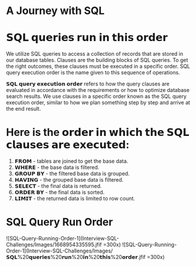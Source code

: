 
# A Journey with SQL

# 𝗦𝗤𝗟 𝗾𝘂𝗲𝗿𝗶𝗲𝘀 𝗿𝘂𝗻 𝗶𝗻 𝘁𝗵𝗶𝘀 𝗼𝗿𝗱𝗲𝗿

We utilize SQL queries to access a collection of records that are stored in our database tables. Clauses are the building blocks of SQL queries. To get the right outcomes, these clauses must be executed in a specific order. SQL query execution order is the name given to this sequence of operations.

𝗦𝗤𝗟 𝗾𝘂𝗲𝗿𝘆 𝗲𝘅𝗲𝗰𝘂𝘁𝗶𝗼𝗻 𝗼𝗿𝗱𝗲𝗿 refers to how the query clauses are evaluated in accordance with the requirements or how to optimize database search results. We use clauses in a specific order known as the SQL query execution order, similar to how we plan something step by step and arrive at the end result.

# Here is the 𝗼𝗿𝗱𝗲𝗿 𝗶𝗻 𝘄𝗵𝗶𝗰𝗵 𝘁𝗵𝗲 𝗦𝗤𝗟 𝗰𝗹𝗮𝘂𝘀𝗲𝘀 𝗮𝗿𝗲 𝗲𝘅𝗲𝗰𝘂𝘁𝗲𝗱:

1. 𝗙𝗥𝗢𝗠 - tables are joined to get the base data.
2. 𝗪𝗛𝗘𝗥𝗘 - the base data is filtered.
3. 𝗚𝗥𝗢𝗨𝗣 𝗕𝗬 - the filtered base data is grouped.
4. 𝗛𝗔𝗩𝗜𝗡𝗚 - the grouped base data is filtered.
5. 𝗦𝗘𝗟𝗘𝗖𝗧 - the final data is returned.
6. 𝗢𝗥𝗗𝗘𝗥 𝗕𝗬 - the final data is sorted.
7. 𝗟𝗜𝗠𝗜𝗧 - the returned data is limited to row count.

# SQL Query Run Order

![SQL-Query-Running-Order-1](Interview-SQL-Challenges/Images/1668954335595.jfif =300x)
![SQL-Query-Running-Order-1](Interview-SQL-Challenges/Images/𝗦𝗤𝗟%20𝗾𝘂𝗲𝗿𝗶𝗲𝘀%20𝗿𝘂𝗻%20𝗶𝗻%20𝘁𝗵𝗶𝘀%20𝗼𝗿𝗱𝗲𝗿.jfif =300x)